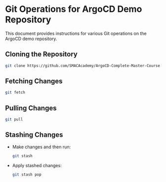 # Git Operations for ArgoCD Demo Repository

This document provides instructions for various Git operations on the ArgoCD demo repository.

## Cloning the Repository

```bash
git clone https://github.com/SMACAcademy/ArgoCD-Complete-Master-Course.git
```

## Fetching Changes

```bash
git fetch
```

## Pulling Changes

```bash
git pull
```

## Stashing Changes

- Make changes and then run:
  
  ```bash
  git stash
  ```

- Apply stashed changes:

  ```bash
  git stash pop
  ```